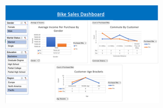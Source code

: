 ![Alt image](https://github.com/AkhilBodi/My_Projects/blob/main/Excel%20Projects/Bike%20Sales%20Dashboard/screenshot_bike_sales.png)
